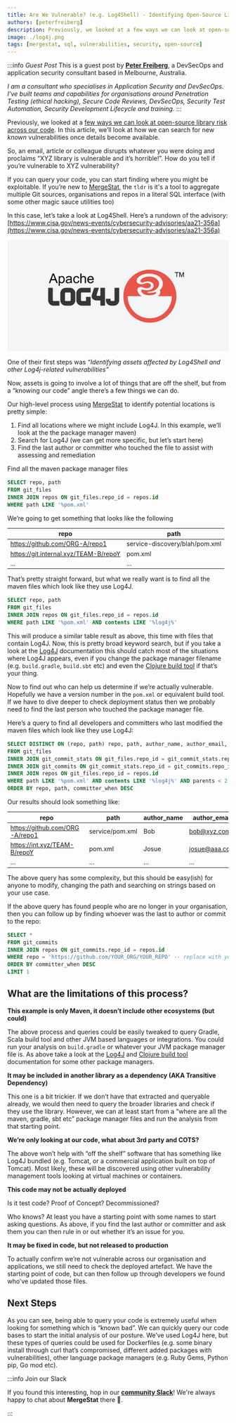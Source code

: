 ```yaml
---
title: Are We Vulnerable? (e.g. Log4Shell) - Identifying Open-Source Library Risk Using MergeStat (Part 2)
authors: [peterfreiberg]
description: Previously, we looked at a few ways we can look at open-source library risk across our code. In this article, we’ll look at how we can search for new known vulnerabilities once details become available. 
image: ./log4j.png
tags: [mergestat, sql, vulnerabilities, security, open-source]
---
```


:::info *Guest Post*
This is a guest post by [**Peter Freiberg**](https://www.linkedin.com/in/peterfreiberg/), a DevSecOps and application security consultant based in Melbourne, Australia.

*I am a consultant who specialises in Application Security and DevSecOps. I've built teams and capabilities for organisations around Penetration Testing (ethical hacking), Secure Code Reviews, DevSecOps, Security Test Automation, Security Development Lifecycle and training.*
:::

Previously, we looked at a [few ways we can look at open-source library risk across our code](../2023-02-19-identifiying-open-source-risk-part-1/index.md). In this article, we’ll look at how we can search for new *known* vulnerabilities once details become available. 

So, an email, article or colleague disrupts whatever you were doing and proclaims “XYZ library is vulnerable and it’s horrible!”. How do you tell if you’re vulnerable to XYZ vulnerability?

If you can query your code, you can start finding where you might be exploitable. If you’re new to [MergeStat](https://github.com/mergestat/mergestat), the `tldr` is it's a tool to aggregate multiple Git sources, organisations and repos in a literal SQL interface (with some other magic sauce utilities too)

In this case, let’s take a look at Log4Shell. Here’s a rundown of the advisory: [https://www.cisa.gov/news-events/cybersecurity-advisories/aa21-356a](https://www.cisa.gov/news-events/cybersecurity-advisories/aa21-356a) 

![Log4J Logo](log4j.png)

One of their first steps was *“Identifying assets affected by Log4Shell and other Log4j-related vulnerabilities”*

Now, assets is going to involve a lot of things that are off the shelf, but from a “knowing our code” angle there’s a few things we can do.

Our high-level process using [MergeStat](https://github.com/mergestat/mergestat) to identify potential locations is pretty simple:

1. Find all locations where we might include Log4J. In this example, we’ll look at the the package manager maven)
2. Search for Log4J (we can get more specific, but let’s start here)
3. Find the last author or committer who touched the file to assist with assessing and remediation

Find all the maven package manager files

```sql
SELECT repo, path 
FROM git_files
INNER JOIN repos ON git_files.repo_id = repos.id
WHERE path LIKE '%pom.xml'
```

We’re going to get something that looks like the following

| repo | path |
| --- | --- |
| https://github.com/ORG-A/repo1 | service-discovery/blah/pom.xml |
| https://git.internal.xyz/TEAM-B/repoY | pom.xml |
| ... | ... |

That’s pretty straight forward, but what we really want is to find all the maven files which look like they use Log4J.

```sql
SELECT repo, path 
FROM git_files
INNER JOIN repos ON git_files.repo_id = repos.id
WHERE path LIKE '%pom.xml' AND contents LIKE '%log4j%'
```

This will produce a similar table result as above, this time with files that contain Log4J. Now, this is pretty broad keyword search, but if you take a look at the [Log4J](https://logging.apache.org/log4j/2.x/maven-artifacts.html) documentation this should catch most of the situations where Log4J appears, even if you change the package manager filename (e.g. `build.gradle`, `build.sbt` etc) and even the [Clojure build tool](https://clojure.org/guides/tools_build) if that’s your thing.  

Now to find out who can help us determine if we’re actually vulnerable. Hopefully we have a version number in the `pom.xml` or equivalent build tool. If we have to dive deeper to check deployment status then we probably need to find the last person who touched the package manager file. 

Here’s a query to find all developers and committers who last modified the maven files which look like they use Log4J:

```sql
SELECT DISTINCT ON (repo, path) repo, path, author_name, author_email, author_when, committer_name, committer_email, committer_when
FROM git_files
INNER JOIN git_commit_stats ON git_files.repo_id = git_commit_stats.repo_id AND git_files.path = git_commit_stats.file_path
INNER JOIN git_commits ON git_commit_stats.repo_id = git_commits.repo_id AND git_commit_stats.commit_hash = git_commits.hash
INNER JOIN repos ON git_files.repo_id = repos.id
WHERE path LIKE '%pom.xml' AND contents LIKE '%log4j%' AND parents < 2
ORDER BY repo, path, committer_when DESC
```

Our results should look something like:

| repo | path | author_name | author_email | author_when | committer_name | committer_email | committer_when |
| --- | --- | --- | --- | --- | --- | --- | --- |
| https://github.com/ORG-A/repo1 | service/pom.xml | Bob | bob@xyz.com | 2021-06-01T08:30:36Z | Alice | alice@alice.com | 2021-06-01T08:30:36Z |
| https://int.xyz/TEAM-B/repoY | pom.xml | Josue | josue@aaa.com | 2021-11-01T09:42:36Z | Patrick | pd@there.com | 2021-06-01T08:30:36Z |
| … | … | … | … | … | … | … | … |

The above query has some complexity, but this should be easy(ish) for anyone to modify, changing the path and searching on strings based on your use case.  

If the above query has found people who are no longer in your organisation, then you can follow up by finding whoever was the last to author or commit to the repo:

```sql
SELECT *
FROM git_commits
INNER JOIN repos ON git_commits.repo_id = repos.id
WHERE repo = 'https://github.com/YOUR_ORG/YOUR_REPO' -- replace with your repo
ORDER BY committer_when DESC
LIMIT 1
```


## What are the limitations of this process?

**This example is only Maven, it doesn’t include other ecosystems (but could)**

The above process and queries could be easily tweaked to query Gradle, Scala build tool and other JVM based languages or integrations. You could run your analysis on `build.gradle` or whatever your JVM package manager file is. As above take a look at the [Log4J](https://logging.apache.org/log4j/2.x/maven-artifacts.html) and [Clojure build tool](https://clojure.org/guides/tools_build) documentation for some other package managers. 

**It may be included in another library as a dependency (AKA Transitive Dependency)**

This one is a bit trickier. If we don’t have that extracted and queryable already, we would then need to query the broader libraries and check if they use the library. However, we can at least start from a “where are all the maven, gradle, sbt etc” package manager files and run the analysis from that starting point. 

**We’re only looking at our code, what about 3rd party and COTS?** 

The above won’t help with “off the shelf” software that has something like Log4J bundled (e.g. Tomcat, or a commercial application built on top of Tomcat). Most likely, these will be discovered using other vulnerability management tools looking at virtual machines or containers.

**This code may not be actually deployed**

Is it test code? Proof of Concept? Decommissioned? 

Who knows? At least you have a starting point with some names to start asking questions. As above, if you find the last author or committer and ask them you can then rule in or out whether it’s an issue for you. 

**It may be fixed in code, but not released to production**

To actually confirm we’re not vulnerable across our organisation and applications, we still need to check the deployed artefact. We have the starting point of code, but can then follow up through developers we found who’ve updated those files. 

## Next Steps

As you can see, being able to query your code is extremely useful when looking for something which is “known bad”.  We can quickly query our code bases to start the initial analysis of our posture. We’ve used Log4J here, but these types of queries could be used for Dockerfiles (e.g. some binary install through curl that’s compromised, different added packages with vulnerabilities), other language package managers (e.g. Ruby Gems, Python pip, Go mod etc).

:::info Join our Slack

If you found this interesting, hop in our [**community Slack**](https://join.slack.com/t/mergestatcommunity/shared_invite/zt-xvvtvcz9-w3JJVIdhLgEWrVrKKNXOYg)! We're always happy to chat about **MergeStat** there 🎉.

:::